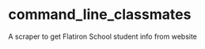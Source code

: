 command_line_classmates
=======================

A scraper to get Flatiron School student info from website
